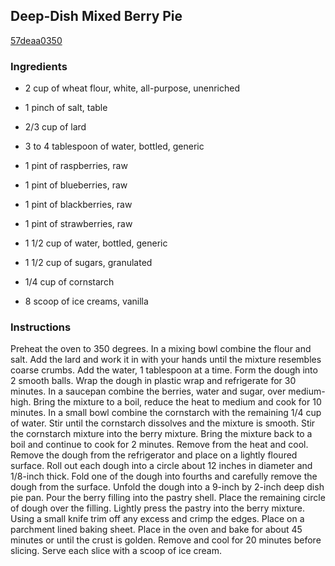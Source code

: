 ## Deep-Dish Mixed Berry Pie

[57deaa0350](http://www.foodnetwork.com/recipes/emeril-lagasse/deep-dish-mixed-berry-pie-recipe.html)

### Ingredients

 - 2 cup of wheat flour, white, all-purpose, unenriched

 - 1 pinch of salt, table

 - 2/3 cup of lard

 - 3 to 4 tablespoon of water, bottled, generic

 - 1 pint of raspberries, raw

 - 1 pint of blueberries, raw

 - 1 pint of blackberries, raw

 - 1 pint of strawberries, raw

 - 1 1/2 cup of water, bottled, generic

 - 1 1/2 cup of sugars, granulated

 - 1/4 cup of cornstarch

 - 8 scoop of ice creams, vanilla

### Instructions

Preheat the oven to 350 degrees. In a mixing bowl combine the flour and salt. Add the lard and work it in with your hands until the mixture resembles coarse crumbs. Add the water, 1 tablespoon at a time. Form the dough into 2 smooth balls. Wrap the dough in plastic wrap and refrigerate for 30 minutes. In a saucepan combine the berries, water and sugar, over medium-high. Bring the mixture to a boil, reduce the heat to medium and cook for 10 minutes. In a small bowl combine the cornstarch with the remaining 1/4 cup of water. Stir until the cornstarch dissolves and the mixture is smooth. Stir the cornstarch mixture into the berry mixture. Bring the mixture back to a boil and continue to cook for 2 minutes. Remove from the heat and cool. Remove the dough from the refrigerator and place on a lightly floured surface. Roll out each dough into a circle about 12 inches in diameter and 1/8-inch thick. Fold one of the dough into fourths and carefully remove the dough from the surface. Unfold the dough into a 9-inch by 2-inch deep dish pie pan. Pour the berry filling into the pastry shell. Place the remaining circle of dough over the filling. Lightly press the pastry into the berry mixture. Using a small knife trim off any excess and crimp the edges. Place on a parchment lined baking sheet. Place in the oven and bake for about 45 minutes or until the crust is golden. Remove and cool for 20 minutes before slicing. Serve each slice with a scoop of ice cream.